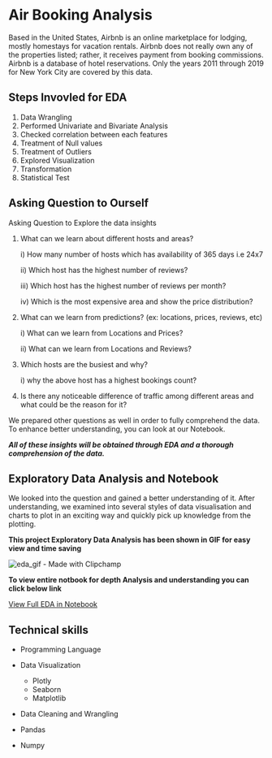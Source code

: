 
# Air Booking Analysis

Based in the United States, Airbnb is an online marketplace for lodging, mostly homestays for vacation rentals. Airbnb does not really own any of the properties listed; rather, it receives payment from booking commissions. Airbnb is a database of hotel reservations. Only the years 2011 through 2019 for New York City are covered by this data.
## Steps Invovled for EDA

1. Data Wrangling
2. Performed Univariate and Bivariate Analysis
3. Checked correlation between each features
4. Treatment of Null values
5. Treatment of Outliers
6. Explored Visualization
7. Transformation
8. Statistical Test
## Asking Question to Ourself

Asking Question to Explore the data insights

1. What can we learn about different hosts and areas?

    i) How many number of hosts which has availability of 365 days i.e 24x7

    ii) Which host has the highest number of reviews?

    iii) Which host has the highest number of reviews per month?

    iv) Which is the most expensive area and show the price distribution?


2. What can we learn from predictions? (ex: locations, prices, reviews, etc)

    i) What can we learn from Locations and Prices?

    ii) What can we learn from Locations and Reviews?


3. Which hosts are the busiest and why?

    i) why the above host has a highest bookings count?

4. Is there any noticeable difference of traffic among different areas and what could be the reason for it?

We prepared other questions as well in order to fully comprehend the data. To enhance better understanding, you can look at our Notebook.

***All of these insights will be obtained through EDA and a thorough comprehension of the
data.***
## Exploratory Data Analysis and Notebook

We looked into the question and gained a better understanding of it. After understanding, we examined into several styles of data visualisation and charts to plot in an exciting way and quickly pick up knowledge from the plotting.

**This project Exploratory Data Analysis has been shown in GIF for easy view and time saving**

![eda_gif - Made with Clipchamp](https://user-images.githubusercontent.com/78978975/182818314-4850c914-8595-41b4-8291-ff2b307d0f52.gif)


**To view entire notbook for depth Analysis and understanding you can click below link**

[View Full EDA in Notebook](https://github.com/Jaiharish-passion07/Almabetter-Capstone_project/blob/master/Final_capstone_project_airbnb_done.ipynb)

## Technical skills

- Programming Language

- Data Visualization

    - Plotly
    - Seaborn
    - Matplotlib


- Data Cleaning and Wrangling

- Pandas

- Numpy

